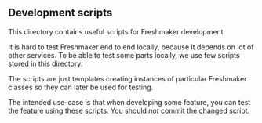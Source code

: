 ## Development scripts

This directory contains useful scripts for Freshmaker development.

It is hard to test Freshmaker end to end locally, because it depends
on lot of other services. To be able to test some parts locally,
we use few scripts stored in this directory.

The scripts are just templates creating instances of particular Freshmaker
classes so they can later be used for testing.

The intended use-case is that when developing some feature, you can test
the feature using these scripts. You should *not* commit the changed script.
